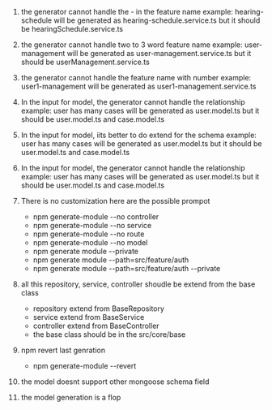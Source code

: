 1. the generator cannot handle the - in the feature name
    example: hearing-schedule
    will be generated as hearing-schedule.service.ts
    but it should be hearingSchedule.service.ts

2. the generator cannot handle two to 3 word feature name
    example: user-management
    will be generated as user-management.service.ts
    but it should be userManagement.service.ts

3. the generator cannot handle the feature name with number
    example: user1-management
    will be generated as user1-management.service.ts

4. In the input for model, the generator cannot handle the relationship
    example: user has many cases
    will be generated as user.model.ts
    but it should be user.model.ts and case.model.ts

5. In the input for model, iits better to do extend for the schema
    example: user has many cases
    will be generated as user.model.ts
    but it should be user.model.ts and case.model.ts

6. In the input for model, the generator cannot handle the relationship
    example: user has many cases
    will be generated as user.model.ts
    but it should be user.model.ts and case.model.ts

7. There is no customization here are the possible prompot
    - npm generate-module --no controller
    - npm generate-module --no service
    - npm generate-module --no route
    - npm generate-module --no model
    - npm generate module --private
    - npm generate module --path=src/feature/auth
    - npm generate module --path=src/feature/auth --private

8. all this repository, service, controller shoudle be extend from the base class
    - repository extend from BaseRepository
    - service extend from BaseService
    - controller extend from BaseController
    - the base class should be in the src/core/base
9. npm revert last genration
    - npm generate-module --revert

10. the model doesnt support other mongoose schema field

11. the model generation is a flop